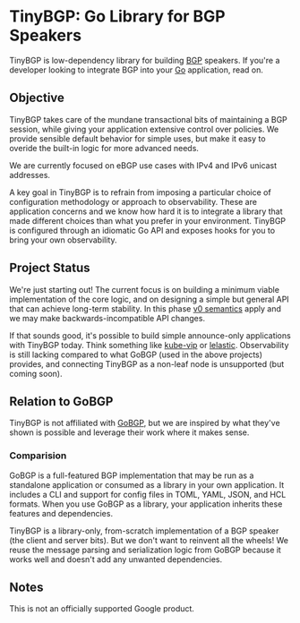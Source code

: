 # TinyBGP: Go Library for BGP Speakers

TinyBGP is low-dependency library for building
[BGP](https://en.wikipedia.org/wiki/Border_Gateway_Protocol) speakers. If you're
a developer looking to integrate BGP into your [Go](https://go.dev/)
application, read on.

## Objective

TinyBGP takes care of the mundane transactional bits of maintaining a BGP
session, while giving your application extensive control over policies. We
provide sensible default behavior for simple uses, but make it easy to overide
the built-in logic for more advanced needs.

We are currently focused on eBGP use cases with IPv4 and IPv6 unicast addresses.

A key goal in TinyBGP is to refrain from imposing a particular choice of
configuration methodology or approach to observability. These are application
concerns and we know how hard it is to integrate a library that made different
choices than what you prefer in your environment. TinyBGP is configured through
an idiomatic Go API and exposes hooks for you to bring your own observability.

## Project Status

We're just starting out! The current focus is on building a minimum viable
implementation of the core logic, and on designing a simple but general API that
can achieve long-term stability. In this phase
[v0 semantics](https://go.dev/doc/modules/version-numbers) apply and we may make
backwards-incompatible API changes.

If that sounds good, it's possible to build simple announce-only applications
with TinyBGP today. Think something like [kube-vip](https://kube-vip.io/) or
[lelastic](https://github.com/linode/lelastic). Observability is still lacking
compared to what GoBGP (used in the above projects) provides, and connecting
TinyBGP as a non-leaf node is unsupported (but coming soon).

## Relation to GoBGP

TinyBGP is not affiliated with [GoBGP](https://github.com/osrg/gobgp), but we
are inspired by what they've shown is possible and leverage their work where it
makes sense.

### Comparision

GoBGP is a full-featured BGP implementation that may be run as a standalone
application or consumed as a library in your own application. It includes a CLI
and support for config files in TOML, YAML, JSON, and HCL formats. When you use
GoBGP as a library, your application inherits these features and dependencies.

TinyBGP is a library-only, from-scratch implementation of a BGP speaker (the
client and server bits). But we don't want to reinvent all the wheels! We reuse
the message parsing and serialization logic from GoBGP because it works well and
doesn't add any unwanted dependencies.

## Notes
This is not an officially supported Google product.

